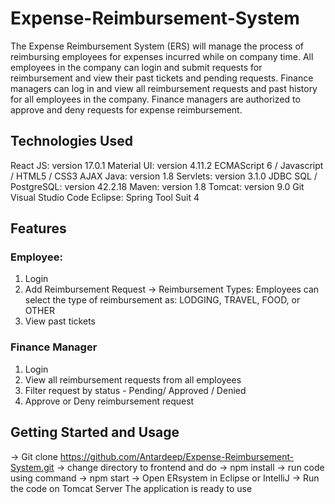 # Expense-Reimbursement-System

The Expense Reimbursement System (ERS) will manage the process of reimbursing employees for expenses incurred while on company time. All employees in the company can login and submit requests for reimbursement and view their past tickets and pending requests. Finance managers can log in and view all reimbursement requests and past history for all employees in the company. Finance managers are authorized to approve and deny requests for expense reimbursement.

## Technologies Used

React JS: version 17.0.1
Material UI: version 4.11.2
ECMAScript 6 / Javascript / HTML5 / CSS3
AJAX
Java: version 1.8
Servlets: version 3.1.0
JDBC
SQL / PostgreSQL: version 42.2.18
Maven: version 1.8
Tomcat: version 9.0
Git
Visual Studio Code
Eclipse: Spring Tool Suit 4

## Features

### Employee: 
1. Login
2. Add Reimbursement Request -> Reimbursement Types: Employees can select the type of reimbursement as: LODGING, TRAVEL, FOOD, or OTHER
3. View past tickets

### Finance Manager
1. Login
2. View all reimbursement requests from all employees
3. Filter request by status - Pending/ Approved / Denied
4. Approve or Deny reimbursement request

## Getting Started and Usage

-> Git clone https://github.com/Antardeep/Expense-Reimbursement-System.git
-> change directory to frontend and do -> npm install
-> run code using command -> npm start
-> Open ERsystem in Eclipse or IntelliJ
-> Run the code on Tomcat Server
The application is ready to use







